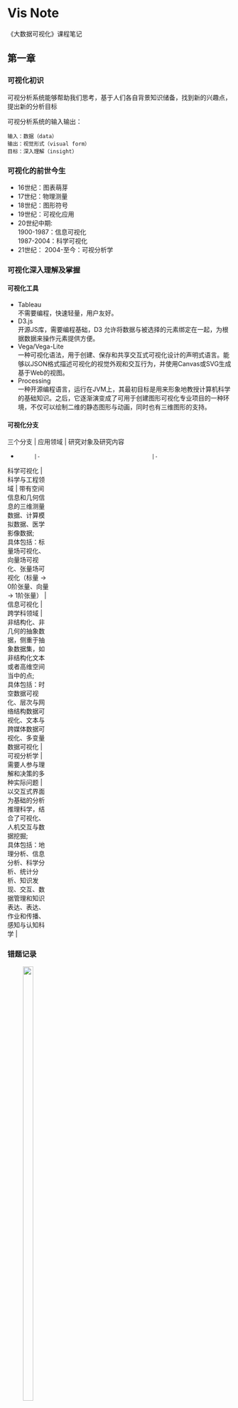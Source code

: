 ﻿# Vis Note

《大数据可视化》课程笔记

## 第一章
### 可视化初识
可视分析系统能够帮助我们思考，基于人们各自背景知识储备，找到新的兴趣点，提出新的分析目标

可视分析系统的输入输出：
```
输入：数据（data）
输出：视觉形式（visual form）
目标：深入理解（insight）
```

### 可视化的前世今生
- 16世纪：图表萌芽
- 17世纪：物理测量
- 18世纪：图形符号
- 19世纪：可视化应用
- 20世纪中期:	
1900-1987：信息可视化<br>
1987-2004：科学可视化
- 21世纪：	
2004-至今：可视分析学

### 可视化深入理解及掌握
#### 可视化工具
- Tableau				
不需要编程，快速轻量，用户友好。
- D3.js				
开源JS库，需要编程基础，D3 允许将数据与被选择的元素绑定在一起，为根据数据来操作元素提供方便。
- Vega/Vega-Lite		
一种可视化语法，用于创建、保存和共享交互式可视化设计的声明式语言。能够以JSON格式描述可视化的视觉外观和交互行为，并使用Canvas或SVG生成基于Web的视图。
- Processing			
一种开源编程语言，运行在JVM上，其最初目标是用来形象地教授计算机科学的基础知识。之后，它逐渐演变成了可用于创建图形可视化专业项目的一种环境，不仅可以绘制二维的静态图形与动画，同时也有三维图形的支持。

#### 可视化分支
三个分支   | 应用领域							|  研究对象及研究内容  
-		   |-									|-
<div style="width: 70pt">科学可视化 | 科学与工程领域						| 带有空间信息和几何信息的三维测量数据、计算模拟数据、医学影像数据;<br>具体包括：标量场可视化、向量场可视化、张量场可视化（标量 → 0阶张量、向量 → 1阶张量） |
信息可视化 | 跨学科领域							| 非结构化、非几何的抽象数据，侧重于抽象数据集，如非结构化文本或者高维空间当中的点;<br>具体包括：时空数据可视化、层次与网络结构数据可视化、文本与跨媒体数据可视化、多变量数据可视化 |
可视分析学 | 需要人参与理解和决策的多种实际问题 | 以交互式界面为基础的分析推理科学，结合了可视化、人机交互与数据挖掘;<br>具体包括：地理分析、信息分析、科学分析、统计分析、知识发现、交互、数据管理和知识表达、表达、作业和传播、感知与认知科学 |

### 错题记录
<center><img width="50%" src="Vis/mistakeCollect/1.jpg"/></center>
<center>科学可视化的结果</center>



## 第二章
### 视觉感知与认知

#### 感知
指客观事物通过人的感觉器官在人脑中形成的直接反映

> 感知系统基于相对判断，而非绝对判断<br>使用相同的参照物或者相互对齐，有助于人们做出更加准确的相对判断

#### 认知
指人们获得知识或应用知识的过程，或信息加工的过程

#### 总结
- 记忆在人类认知过程中起着至关重要的作用，但工作记忆容量十分有限
- 可视化可以作为外部辅助来增强工作记忆
- 在可视化中突出变化，可以减少认知负担


### 格式塔(Gestalt)理论
- 结构比元素重要，视觉形象首先作为统一的整体被认知，而后才以部分的形式被认知

!> 疑问: 格式塔理论为什么似乎和当下的神经网络认识物体的流程相反？（神经网络认识物体从局部特征到整体特征）

#### 八大原则
```
1 接近原则
```
- 当视觉元素在空间距离上相距<strong>较近</strong>时，人们通常倾向于将它们归为<strong>一组</strong>。
<br><br>

```
2 相似原则
```
- 人们在观察事物的时候，会自然地根据事物的<strong>相似性</strong>进行感知分组。

- 通常依据对<strong>形状、颜色、光照</strong>或其他的<strong>性质的感知</strong>决定分组。
<br><br>

```
3 连续原则
```
- 人们在观察事物的时候会很自然地沿着物体的<strong>边界</strong>，将不连续的物体视为连续的整体。
<br><br>

```
4 闭合原则
```
- 在某些视觉映像中，其中的物体可能是<strong>不完整</strong>的或者<strong>不闭合</strong>的。

- 只要物体的形状足以表征物体物体本身，人们会很容易地感知整个物体而忽视未闭合的特征。
<br><br>

```
5 共势原则
```
- 一组物体具有沿着<strong>相似的</strong>光滑<strong>路径运动</strong>趋势或具有相似的<strong>排列模式</strong>时，将被识别为同一类物体。
<br><br>

```
6 好图原则
```
- 人眼通常会<strong>消除复杂性和不熟悉性</strong>来理解被识别的物体。
<br><br>

```
7 对称原则
```
- 人的意识倾向于将物体识别为沿某点或某轴<strong>对称</strong>的形状。
<br><br>

```
8 经验原则
```
- 某些情形下视觉感知与<strong>过去的经验</strong>有关。

- 如果两个物体看上去<strong>距离相近</strong>，或者<strong>时间间隔小</strong>，通常被识别为同一类。


### 视觉通道
#### 组成：
- <strong>标记</strong> - 通常是一些几何图形元素（点、线、面等）；
- <strong>视觉通道</strong> - 则用于控制标记的展现特征，包括标记的位置、大小、形状、方向、色调、饱和度、亮度等。

#### 数据：
- <strong>类别型</strong> - 区分事物（如性别）
- <strong>有序型</strong> - 表示对象间的顺序关系（如衣服尺码）
- <strong>数值型</strong> - 表示对象的定量数值（如商品价格）

#### 视觉通道分类：
- <strong>定性/分类型</strong> - 描述感知对象是什么或在哪里，适合编码分类型数据（如形状、色调、空间位置）
- <strong>定量/定序型</strong> - 描述感知对象某一属性的具体数值，适合编码有序型或数值型数据（如长度、面积、体积、饱和度、亮度）
- <strong>分组型</strong> - 描述多个或多种标记的组合，适合将存在相互联系的分类的数据属性进行分组，表现内在关联性（如位置接近、颜色相似、显式连接、显式包围）

> 如何选择视觉通道？
- <strong>表现力</strong> - 视觉通道的表现力要求视觉通道<strong>准确编码</strong>数据包含的所有信息。也就是说，视觉通道在对数据进行编码的时候，需要尽量<strong>忠于原始数据</strong>
- <strong>有效性</strong> - <strong>表现力更高</strong>的视觉通道，编码<strong>更重要</strong>的数据信息

<center><img width="50%" src="Vis/pics/1.png"/></center>
<center>视觉通道的表现力排序</center>

> 表现力排序的依据？
```
1 精确性
```
描述人类感知系统对于可视化的判断结果和原始数据的吻合程度。

```不同视觉通道在史蒂文斯幂次法则S=I^n中所对应的n值:```

视觉通道   | 亮度 | 响度 | 面积 | 长度 | 灰对比度
-		   |-	  |-	 |-		|-	   |-
幂次	   |0.5   |0.67  |0.7   |1.0   |1.2


```
2 可辨性
```
如何在给定的取值范围内选择合适数目的<strong>不同取值</strong>，

使得人类的感知系统可<strong>以轻易区分</strong>该视觉通道的<strong>两种或多种</strong>取值状态。

```视觉通道的取值范围是有限的，例如直线宽度增大会最终变为对面积的感知。```

```
3 可分离性
```
描述不同视觉通道在被用于表达数据属性的时候，两两之间的<strong>干扰现象</strong>。

如何在给定的取值范围。


```
4 视觉突出
```
在<strong>很短的时间内(200~250毫秒)</strong>，

仅仅依赖感知的低阶视觉即可直接<strong>察觉</strong>某一对象和其他所有对象的<strong>不同</strong>的现象。


> 总结：视觉通道的选择流程

识别数据类型 > 确定想要传递的信息 > 选用合适的标记与视觉通道 > 迭代

<details>
<summary>例</summary>
<center><img width="60%" src="Vis/pics/2.png"/></center>
· ID: 有序型数据， 定量型通道<br>
· 类型：类别型数据，定性型通道<br>
· 款式：类别型数据，分组型通道<br>
· 尺码：有序型数据，定量型通道<br>
· 销量: 数值型数据，定量型通道<br>
· 年增长: 数值型数据，定量型通道<br>
</details>

### 错题记录
根据格式塔理论,人们在观看时,眼脑在一开始的时候会先区分一个形象的各个单一的组成部分,然后再将各个部分组合起来,使之成为一个易于理解的统一体。(错)




## 第三章
### 数据基础

#### 大数据的4个特征
- 数量大
- 更新快
- 多样性
- 准确性

#### 数据的属性

属性在不同学科中的称呼：
```
数学 - 维度
机器学习 - 特征
统计 - 变量
```

属性可分为两类：<strong>类别属性</strong>与<strong>序数属性</strong>

```
1 类别属性
```
也称为<strong>状态</strong>，它类似于“<strong>东西的名称</strong>”。类别属性不能够作为对象之间比较的依据。


```
2 序数属性
```
若属性能够提供对象之间的<strong>比较信息</strong>，就称这种属性为序数属性。（例：大小的比较、重量的比较）

```
序数属性的细分：数值属性
```
如果一个序数属性中的数据在算数<strong>运算</strong>下具有意义，那么这种更细分的类型称为数值属性。

<center><img width="80%" src="Vis/pics/3.png"/></center>
<center>类别属性与数值属性</center>
<br>
<center><img width="60%" src="Vis/pics/4.png"/></center>
<center>数值属性有离散与连续之分</center>

#### 统计方法在数据分析中的意义
- 了解数据总体情况的有力工具
- 分析数据的基础

#### 用于衡量数据中值的统计方法
```
1 均值
```
均值也就是平均数，表示为一组数据中所有数据项之和再除以这组数据的个数。

```
2 中位数
```
以排序后最中间的数据项表示，若出现总数为<strong>偶数</strong>的情况，则以<strong>最中间的两个数的均值</strong>表示。

```*非对称分布数据的均值与中位数存在差异```

类别   | 优点 | 缺点
-	   |-	  |-
均值   |计算简单，快速获得   |不适用于有序属性
中位数 |避免极端值影响，适用有序属性   |计算复杂，需先排序

```
3 方差
```
表达了数据的离散程度。

方差越小，数据越集中;<br>
方差越大，数据越分散。

<center><img width="50%" src="Vis/pics/5.png"/></center>
<center>方差</center>

#### 数据对象之间相似性的度量
```
相异性矩阵
```
```
|0							|
|d(2, 1) 0					|
|d(3, 1) d(3, 2) 0			|
|...	 ...		  		|
|d(n,1)  d(n, 2) ... ... 0	|
```

```
失配比
```
两个数的失配比就是它们中<strong>值不相等的属性个数占总属性个数</strong>的比例。

```d(i,j)=(p-m)/p```

例：
<center><img width="70%" src="Vis/pics/6.png"/></center>
<center>失配比</center>

```
Jaccard相似系数
```
Jaccard相似系数（Jaccard similarity coefficient）用于比较有限样本集之间的相似性与差异性。Jaccard系数值越大，样本相似度越高。

<center><img width="60%" src="Vis/pics/7.png"/></center>

<center><img width="70%" src="Vis/pics/8.png"/></center>

与杰卡德相似系数相反的概念是杰卡德距离(Jaccard distance)：
- P：样本A与B都是1的维度的个数
- q：样本A是1，样本B是0的维度的个数
- r：样本A是0，样本B是1的维度的个数
- s：样本A与B都是0的维度的个数

那么样本A与B的杰卡德距离可以表示为：
```J = p/(p+q+r)```

#### 数据对象之间距离的度量
```
欧拉距离
```
两点间的直线距离公式
<center><img width="50%" src="Vis/pics/9.png"/></center>
<center>欧拉距离</center>

```
曼哈顿距离
```
<center><img width="50%" src="Vis/pics/10.png"/></center>
<center><img width="30%" src="Vis/pics/11.png"/></center>
<center>曼哈顿距离（投影距离之和）</center>

```
闵可夫斯基距离
```
<center><img width="90%" src="Vis/pics/12.png"/></center>
<center>闵可夫斯基距离可统一表示以上两种距离</center>

### 数据分析与探索

```
四大范式
```
- 第一范式: 几千年前记录和描述自然现象的经验科学;
- 第二范式: 数百年前利用模型归纳总结过去记录的现象的理论科学;
- 第三范式: 利用科学计算机对复杂现象进行模拟仿真的计算科学;
- 第四范式: 计算机将模拟仿真,进行分析总结，得到理论，即数据密集型科学。(2007年)

```
什么是数据科学？（2010）
```
- 获取与预处理数据 
- 存储与分析数据
- 呈现与解释数据

```
利用数据的能力
```
- 理解数据
- 处理数据
- 提取价值
- 可视化数据
- 交流数据

```
确保数据的质量
```
- 准确性 - 数据的值是否正确
- 完整性 - 有没有遗漏、空数据
- 一致性 - 数据的单位是否一致
- 时效性 - 数据是否及时更新
- 可信性 - 数据是否真实可信
- 可解释性 - 数据是否有语义上的解释

```
常见数据质量问题
```
- 由于机器记录错误、人为失误录入等
- 现实中的数据很可能是"脏的”!
- 因此需要审视数据的质量、清洗处理问题数据

<center><img width="90%" src="Vis/pics/13.png"/></center>
<center>重复ID</center>

```
数据清洗
```
- 如何发现潜在的数据质量问题?
- 如何发现未知的错误?

例：
矩阵视图 > 排序 > 呈现缺失问题
<center><img width="60%" src="Vis/pics/14.png"/></center>
<center>矩阵视图</center>
<center><img width="60%" src="Vis/pics/15.png"/></center>
<center>对上图按行列排序后可发现数据缺失</center>

### 可视化+
#### 可视化数据分析过程
采集数据 > 总结规律 > 形成结论

#### 统计分析
- 预处理的有效工具
- 提高了识别复杂数据特征的能力

#### 探索式数据分析 & 传统数据分析
<br>
<center><img width="80%" src="Vis/pics/16.png"/></center>

#### 探索式数据分析中的可视化方法
- 原始数据可视化
- 统计结果可视化
- 多协同视图

```
数据轨迹
```
是一种<strong>单变量数据</strong>呈现方法，通过将自变量与因变量在图中用点呈现出来。

数据轨迹可以直观地展现数据<strong>分布、走势</strong>以及<strong>离群异常点</strong>。

<center><img width="60%" src="Vis/pics/17.png"/></center>
<center>电影公司评分的例子</center>

```
柱状图
```
用长方形的<strong>形状与颜色</strong>编码数据的属性。

常见:柱子的<strong>高度</strong>表示属性值的大小。

作用:揭示数据的<strong>趋势与分布</strong>。

```
饼状图
```
用<strong>环状</strong>方式呈现各分量在整体之中的<strong>比例</strong>。

作用:<strong>快速且直观</strong>地传达数据中的比例信息。

```
直方图
```
是对数据集的某个数据属性的频率统计。
- 每个区间的数据之和为数据集整体
- 不同的数据分布在直方图下有不同的效果

<center><img width="80%" src="Vis/pics/18.png"/></center>
<center>直方图例</center>

```
等高线图
```
将相等数值所在的位置用曲线连接起来所形成的图形。
- 反映数据的连续变化与分布情况

```
走势图
```
简单的数据变化趋势，通常以折线图为基础。

```
散点图
```
<center><img width="60%" src="Vis/pics/20.png"/></center>
<center>散点图矩阵</center>
<center><img width="60%" src="Vis/pics/19.png"/></center>
<center>散点图矩阵的构成</center>

```
热力图
```
有3个维度的数据，利用颜色属性，将第三个维度的数值映射为颜色值，此时就成了热力图。

作用:展示三维数据点的分布情况。

```
箱线图
```
箱形图（Box-plot）又称为盒须图、盒式图或箱线图，是一种用作显示一组数据分散情况资料的统计图。因形状如箱子而得名。在各种领域也经常被使用，常见于品质管理。它主要用于反映原始数据分布的特征，还可以进行多组数据分布特征的比较。
<center><img width="60%" src="Vis/pics/21.png"/></center>
<center>箱线图</center>

```
多协同视图
```
将多个视图结合起来，每个视图展现数据某个方面的属性，并允许用户进行交互分析。

```
数据挖掘
```
是从大型数据库、网络上或其他大型储存库中，自动地发现和提取模式、特征或知识。
<center><img width="60%" src="Vis/pics/22.png"/></center>

!> 百度搜索得到的信息不属于数据挖掘的范畴，数据挖掘指得到非常规的或以前未知的数据。

#### 数据挖掘任务
<center><img width="60%" src="Vis/pics/23.png"/></center>

```
数据挖掘的方法
```
- 统计方法
➢回归分析
➢参数估计

- 机器学习
➢决策树
➢神经网络

- 传统算法
➢K均值算法
➢K临近算法



```
描述型任务
```
- 概念描述 - 直接描述数据特征

- 关联分析 - 数据集中关联性或相关性

- 聚类 - 将数据分簇，簇内数据相似，簇间数据不同

- 异常分析 - 分析异常数据

```
预测型任务
```
- 分类 - 寻找一个模型或算法
- 演化分析 - 针对数据的时空特性

### 错题记录
以下哪种类型科学称为第四范式(d)<br>
a 数据密集型科学<br>
b 理论科学   <br>
c 经验科学   <br>
d 计算科学	 <br>

以下哪种方法能够可视化统计的结果(a)<br>
a 盒须图   <br>
b 直方图   <br>
c 柱状图   <br>
d 走势图

## 第四章
### 可视化基本流程初探
用图形化的手段处理数据并发现数据中潜在的模式

#### 可视化的作用
- 从数据中探索新的假设证实相关假设与数据是否吻合
- 帮助专家向公众展示数据中的信息

#### 什么是可视分析
结合可视化和数据挖掘的分析模式，以视觉感知为基本通道，通过可视化和交互界面，将人的知识或经验融入到数据分析和推理决策过程中，以迭代求精的方式将数据复杂度降低到人类和计算机可以处理的范围，获取有效知识。


### 数据可视化的框架
#### 如何、为何、用何实现可视化数据分析

以数据流向为主线，包括数据采集、数据处理和变换、可视化映射和用户感知。

<center><img width="80%" src="Vis/pics/24.png"/></center>

#### 可视化交互
可视化过程中，用户控制修改数据采集、数据处理和变换、可视化映射各模块而产生新的可视化结果，并反馈给用户。

#### 数据采集
传感器采样、调查记录、模拟计算等方式采集直接决定了数据的格式、维度、尺寸、分辨率和精确度等重要性质，并在很大程度上决定了可视化结果的质量。

#### 数据的处理和变换
- 原始数据不可避免的含有噪音和误差因此需要前期处理（数据清洗）
- 数据模式和特征往往是隐藏的（特征提取）

#### 可视化映射（核心）

<center><img width="80%" src="Vis/pics/25.png"/></center>

#### 用户感知
从数据可视化结果中提取信息、知识和灵感

<center><img width="80%" src="Vis/pics/26.png"/></center>

<center><img width="80%" src="Vis/pics/27.png"/></center>

#### Tamaro Munzner 框架

<center><img width="40%" src="Vis/pics/28.png"/></center>

```
1 领域，目标用户是谁
```

```
2 问题抽象，将特定领域问题转换为用可视化的语言描述的问题
```
- What要展示什么数据? 数据抽象
- Why为什么用户看这些? 任务抽象

```
3 可视化形式，How如何呈现?
```
视觉编码形式: 如何画图
用户交互形式: 如何操作

```
4 算法.高效率的计算(来最终得到可视化)
```

例：
<center><img width="90%" src="Vis/pics/29.png"/></center>

> Why people are using vis?
<center><img width="90%" src="Vis/pics/30.png"/></center>
<center><img width="50%" src="Vis/pics/31.png"/></center>
<center><img width="60%" src="Vis/pics/32.png"/></center>
<center><img width="90%" src="Vis/pics/33.png"/></center>

> How to design vis idiom?

编码数据、操作视图、多方面呈现和减少被可视化的数据

<center><img width="90%" src="Vis/pics/34.png"/></center>


### 数据处理与变换1
标准化、平滑化和采样

```
数据归一化
```
- 数据的归一化是将数据按比例缩放，使之落入一个小的特定范围。
- 其中最典型的是数据统一映射到[0,1]区间上。

#### 数据归一化
线性变换、反正切变换

<center><img width="50%" src="Vis/pics/35.png"/></center>

#### 数据标准化
把值全都映射到标准正态分布上进行数据的处理和变换


```
数据平滑化
```
#### 曲线拟合（数据平滑化）
- 发现数据的趋势
- 分析变量之间的关系
- 将数据转化成平滑连续的曲线
- 将注意力从"微小的细节”中转移到”更高层面的趋势观察和判断

常用曲线: 模拟一次方程曲线、模拟指数函数曲线、模拟多项式曲线、自定义方程曲线

基本思想：选用适当的曲线，表达并观测”趋势"，劫富济贫


```
数据采样
```
#### 使用数据采样的原因
- 获取或处理全部数据集代价太高，时间开销无法接受。
- 选出具备原始数据特征的数据。


### 数据处理与变换2
分箱、数据降维和数据聚类

```
分箱
```
将一些连续值分组装进些"小箱子”的方法。

```
数据降维
```
- 把数据从多维的空间投影到二维或者三维的空间
- 对降维后的数据运用简单的可视化手段

#### 数据降维方法
##### 线性方法:
主成分分析(Principal component analysis, PCA)<br>
多维尺度分析(Multidimensional scaling, MDS)

##### 非线性方法:
t分布随即近邻嵌入(t-Distributed Stochastic Neighbor Embedding, t-SNE)<br>
自组织映射(Self-organizing map, SOM)<br>
等距特征映射(lsometric Feature Mapping, ISOMAP)

```
数据聚类
```
#### k-means
给数据一些参考点归为不同的类，计算均值，然后把均值所在的点，作为归类的参考点再重新归类

#### 数据聚类方法
K均值(K-means)<br>
高斯混合模型(Gaussian Mixture Model)<br>
DBSCAN算法(Density-Based Spatial Clustering of Applications with Noise)<br>
层次聚类(Hierarchical clustering)<br>
谱聚类(Spectral clustering)


### 错题记录
可视化可以将难以理解的原始数据变换成用户可以理解的模式和特征,并显示出来。依据可视化流程概念图,在原始数据和可视化中间这一步骤是(a)<br>
a 数据处理和变换<br>
b 数据采集<br>
c 数据分析<br>
d 用户感知

数据离散化/分箱时,需要根据分析需求和可视化效果来选择合适的离散化区间大小(错)

在设计一个可视化解决方案的过程中,了解数据采集这一步骤中的(a b c),才能有的放矢地解决问题。<br>
a 数据的采集方法<br>
b 数据的属性<br>
c 数据的来源<br>
数据的处理

## 第五章
### 可视化编码
```
标记与视觉通道
```
#### 标记和视觉通道的定义
##### 标记
是图像中的基本图形元素，即原始的几何元素。（点、线、面）

##### 视觉通道
主要用来控制标记的外观，与几何元素的维度无关。（形状、体积、运动）

标记确定了可视化的<strong>形式</strong>，而视觉通道则是确定了可视化的<strong>外观样式</strong>。

<center><img width="50%" src="Vis/pics/36.png"/></center>

#### 标记和视觉通道的应用

<center><img width="60%" src="Vis/pics/37.png"/></center>
<center><img width="80%" src="Vis/pics/38.png"/></center>

#### 视觉通道的类型

<center><img width="60%" src="Vis/pics/39.png"/></center>
<center><img width="45%" src="Vis/pics/40.png"/></center>

```*不同视觉通道有不同的表现力和有效性。```

<center><img width="60%" src="Vis/pics/41.png"/></center>

#### 表现力判断标准
```
1 精确性
```
描述了人们从可视化中获取的信息结果和原始数据的吻合程度。

```
2 可辨认性
```
描述的是如何在给定的取值范围内，选择合适数目的不同取值，使得人们能够轻易地区分这些不同的数值。

```
3 可分离性
```
主要描述的是在表达数据的时候，不同视觉通道之间的干扰问题。

```
4 视觉突出
```
指的是人们可以依靠本能的感知能力，在很短时间内发掘和其他所有对象都不相同的对象。


### 可视化图表
#### 原始数据绘图
- 折线图 - 使用直线段来连接一系列数据点
- 走势图 - 本质上可以看作是缩小版的折线图（可以嵌入文本中）
- 柱状图 - 使用矩形的柱子的高低来展示数值型数据的数值，而矩形的高度和长度都是正比于数据的数值的 ```*不要使用三维柱状图，容易错读```
- 堆叠柱状图 - 主要用于分解整体，并用于比较局部
- 饼图 - 直观展现百分比
- 散点图 - 使用二维坐标系来表示一维数据，每个点即一个数据，点对应的坐标值，就是其坐标轴对应的数据属性的值。

#### 多视图协调关联
多协同视图将不同种类的图表组合起来。每个图表单元既可以单独呈现数据某个方面的属性，也可以一起关联呈现某种特定的数据信息。


### 可视化设计三部曲
#### 可展示数据筛选
是确定在有限的可视化空间中选择适当数量的信息进行视觉编码。

#### 可视化编码映射
针对某一数据，要选择合适的可视化编码映射，本质上就是选择合适的<strong>标记</strong>和<strong>视觉通道</strong>。

<center><img width="60%" src="Vis/pics/42.png"/></center>

```*实际应用中往往需要对多种视觉通道进行组合```

#### 视图与交互设计
```
滚动和缩放
```
当数据无法在当前有限的分辨率和显示空间下完整展示时，需要进行滚动和缩放来查看更多更详细的数据信息。

```
颜色映射
```
例如可视化系统中的调色盘。

```
数据映射
```
<center><img width="60%" src="Vis/pics/43.png"/></center>
<center>同一数据的两种可视化方法</center>

```
细节层次控制
```
有助于在不同的条件下，隐藏或者突出数据的细节部分。

### 可视化设计进阶
#### 考虑因素
- 选择合理的标注和说明
- 合理的配色（正确使用颜色编码）```配色工具：Color brewer```

> 如何提高可视化的表现力和有效性？
- 聚焦: 通过适当的技术手段将用户的注意力集中到可视化结果中的最重要的区域。
- 均衡: 有效利用空间，重要元素位于中心区域，所有元素均衡分布。
- 简单: 避免过多元素，避免过于复杂。


#### 隐喻技术
用人们<strong>熟悉的某样事物</strong>去表达信息，从而使得可视化内容更加<strong>直观、易懂</strong>。

#### 相关案例

<center><img width="60%" src="Vis/pics/44.png"/></center>
<center>隐喻：主题河流</center>

### 错题记录

<center><img width="30%" src="Vis/mistakeCollect/2.jpg"/></center>
<center>上图的标注比较合适，下图是错误的标注方式</center>






## 第六章
### 空间场数据可视化概述
#### 如何绘制图像?
- 对空间场数据的可视化
- 根据数据类型和分析任务确定
- 标量场可视化方法以及矢量场、张量场的可视化方法

#### 空间场数据
- 对连续的空间进行度量(现实世界/软件模拟)
- 与空间、时间、地理位置有关
- 根据空间的维度与属性值的特征共同命名

- 多元结构 → 属性值
- 多维结构 → 空间维度
- 数据处理注意点 → 采样频率及所带来的相关数学问题

<center><img width="60%" src="Vis/pics/45.png"/></center>

#### 表格型数据
存储离散的对象，仅代表空间中特定点的值。

#### 风格化的绘制
- 展现医疗影像数据、蛋白质合成示意图等
- 洋流数据可视化
- NASA卫星观测到的日冕爆发

#### 其他研究方向
- 表达数据采集或者模拟生成中的不确定性;
- 通过风格化绘制生成更加具有艺术美感的结果或类似教科书上示意图的图像;
- 在三维场可视化结果或者虚拟现实环境中进行交互;
- 并行计算、空间索引等加速算法。
- 空间场数据可视化在医疗、气象、流体力学、计算机模拟等多个科学领域有着广泛的应用。


### 标量场数据可视化（上）
不同类型的空间场数据的可视化方法，包括了一维、二维和三维的标量场数据以及矢量场和张量场数据。

#### 一维标量场数据
沿空间某一路径采集的数据（如：对土层钻探时到得的地质信息）

通常用折线图表现

#### 二维标量场数据
分为平面型、曲面型，如：
- 医学诊断的X-光片
- 实测的地球表面温度
- 遥感观测的卫星影像

复杂的曲面通常基于三维空间可视化<br>
相对简单的曲面通常基于二维平面可视化（进行投影）

- 等值线提取:
医学影像中的组织边界、大气数值数据中低压区的边缘
常用移动四边形法生成等值线

<center><img width="60%" src="Vis/pics/46.png"/></center>
<center>一共16种情况</center>

<center><img width="60%" src="Vis/pics/47.png"/></center>
<center>然后进行插值</center>

### 标量场数据可视化（下）
#### 三维场数据
- 记录三维空间中的物理属性及其演化规律
- 获取的方式为：
测量、计算机模拟
- 常见三维场数据：
医学断层扫描（CT）、气象观测数据

#### 三维场数据绘制方法
- 三维等值面提取
<center><img width="60%" src="Vis/pics/48.png"/></center>
<center>三维等值面可视化中的移动立方体算法</center>

- 直接体绘制<br>
对三维数据场进行变换和着色，进而在屏幕上生成二维图像
<center><img width="60%" src="Vis/pics/49.png"/></center>

- 光线投射法
<center><img width="40%" src="Vis/pics/50.png"/></center>

- 体数据分类<br>
将数据中的标量值转换为颜色通过调节和应用传输函数实现<br>
传输函数定义如何将数据值映射为光学属性
<center><img width="15%" src="Vis/pics/51.png"/><img width="30%" src="Vis/pics/52.png"/></center>

<center><img width="60%" src="Vis/pics/53.png"/></center>
<center>调节传输函数</center>

<center><img width="60%" src="Vis/pics/54.png"/></center>
<center>突出特征</center>

- 光学模型
#### 吸收光和发射光
只考虑光的直线传播，通过修改光学积分进行
#### 散射光、多次散射光、阴影等
需考虑光在不同方向的传播，光学属性是多个光学积分之和。

- 交互方式<br>
三维影像交互方式如旋转，平移，放缩等<br>
通过调节传输函数来调节显示、消除遮挡


### 矢量场和张量场数据可视化
> 矢量场与标量场的区别
空间中的任意位置都对应一一个失量而非标量。

#### 流场数据
每一个点的矢量的方向都代表流体在这个位置的流向，矢量的大小代表流速。

#### 标记法
用方向的标记编码不同位置上的失量的方向和大小。

```局限性:```
可显示空间的尺寸会限制标记的数量，限制了可视化的精度。<br>
离散排布的标记缺乏对场数据连续性的直观表达。

#### 积分曲线法
- 流线 - 静态场生成的积分曲线
- 迹线 - 动态场中产生的积分曲线
- 脉线 - 从同一个点不断发射新的粒子

#### 纹理法
<center><img width="60%" src="Vis/pics/55.png"/></center>
<center>线积分卷积 - 可视化效果逼真、信息密度大</center>

#### 张量
常用于表示物理性质的各向异性。

如:
- 固体力学和土木工程中，张量用来表示应力、惯性、渗透性和扩散。
- 医学图像领域，张量场是弥散张量成像的理论基础。

#### 指数法
将每一个张量转化为一个标量，运用标量的可视化方法进行展示。

#### 标记法
类似二维场数据中使用的标记法，只是使用的标记更加复杂，通常用一些的图形来表达张量。

#### 弥散张量中的主特征向量
- 指向生物组织中水分子扩散最快的方向
- 与纤维状组织如脑白质或肌肉纤维组织的方向重合
- 因此可以用来重现生物组织的结构

<center><img width="60%" src="Vis/pics/56.png"/></center>

<center><img width="60%" src="Vis/pics/57.png"/></center>
<center>纤维束聚类</center>

#### 混合绘制
难点:正确显示不同类型绘制对象间的层次关系和透明颜色的叠加





## 第七章
### 灵活多变的地图
#### 地理空间数据
如: 一个餐厅的地理位置和评分

- 描述的是对象在空间中的位置和属性
- 真实的人类生活空间
- 由移动设备和传感器产生

```
等角度地图投影
```
墨卡托投影 (正轴等角圆柱投影)

<center><img width="60%" src="Vis/pics/58.png"/></center>
<center>等角度投影</center>

<strong>缺点：</strong>面积变形明显

```
等面积投影
```
亚尔勃斯投影

<center><img width="60%" src="Vis/pics/59.png"/></center>
<center>等面积投影</center>

<center><img width="40%" src="Vis/pics/60.png"/></center>
<center>投影结果</center>

解决了等角度地图投影的面积变形，被广泛应用于着重表现面积的国家或地区等

```
等距离投影
```
方位角投影

<center><img width="60%" src="Vis/pics/61.png"/></center>
<center><img width="40%" src="Vis/pics/62.png"/></center>

被广泛应用于导航地图，联合国国徽也应用了等距离投影

> 如何展示对象的属性信息?
<center><img width="80%" src="Vis/pics/63.png"/></center>
<center>地图常用可视化变量</center>

<center><img width="80%" src="Vis/pics/64.png"/></center>
<center>选择合适的可视化变量</center>


### 地图上的点与线
#### 点
- 经纬度坐标和对象的名称，类别组成
- 地理数据可视化中最基础的数据类型

#### 点数据的可视化
- 直接绘制
- 点标记
- 图标标记

#### 图标或符号可视化原则
- 符号必须直观且符合常识 
- 符号的数量和种类不宜过多

```
点数据可视化编码
```
<center><img width="60%" src="Vis/pics/65.png"/></center>
<center><img width="60%" src="Vis/pics/66.png"/></center>

```
聚合方法
```
<center><img width="60%" src="Vis/pics/67.png"/></center>

```
采样方法
```
- 模拟原数据分布的低密度数据
- 减轻视图的负担和数据的交叠

<center><img width="60%" src="Vis/pics/68.png"/></center>

#### 线数据的可视化
连接两个或更多地点的线段或者路径

<center><img width="60%" src="Vis/pics/69.png"/></center>

```
边绑定
```
<center><img width="60%" src="Vis/pics/70.png"/></center>

```
采样方法
```
<center><img width="60%" src="Vis/pics/71.png"/></center>

```
信息说明
```
<center><img width="60%" src="Vis/pics/72.png"/></center>


### 区域数据可视化
- 简单理解为地图上的一个区域
- 有长度，有宽度
- 是由一系列的点围成的一个封闭的二维空间

可采用连线和集合等方法展现区域属性之间的多元关系。

```
等值线图
```
- 绘制等值线
- 标注数值大小
<center><img width="60%" src="Vis/pics/73.png"/></center>

```
Choropleth Map(分级统计图)
```
- 包括统计值的区域数据
- 用颜色代表数值
<center><img width="60%" src="Vis/pics/74.png"/></center>

<strong>不足</strong>
- 假设数据平均分布
- 视觉误导

<center><img width="60%" src="Vis/pics/75.png"/></center>

```
比较统计图
```
<center><img width="60%" src="Vis/pics/76.png"/></center>
<center><img width="90%" src="Vis/pics/77.png"/></center>

```
规则形状地图
```
<center><img width="90%" src="Vis/pics/78.png"/></center>

```
气泡集合
```
隐式曲线对每一组集合聚类生成一个连续光滑的闭包;

<center><img width="50%" src="Vis/pics/79.png"/></center>

```
线集合地图
```

<center><img width="50%" src="Vis/pics/80.png"/></center>

```
视觉编码
```
<center><img width="60%" src="Vis/pics/81.png"/></center>

```
折线图、点图
```
<center><img width="60%" src="Vis/pics/82.png"/></center>

### 地理可视化应用
<center><img width="60%" src="Vis/pics/83.png"/></center>

```
三维绘制
```
- 常配有交互操作
- 允许图像进行旋转和缩放

<center><img width="60%" src="Vis/pics/84.png"/></center>

```
城市数据的可视化的挑战
```
- 数据量大，多源异构
- 需满足多样的分析任务
- 需表达让用户更容易发现数据特征的数据

<center><img width="60%" src="Vis/pics/85.png"/></center>
<center><img width="60%" src="Vis/pics/86.png"/></center>
<center><img width="60%" src="Vis/pics/87.png"/></center>

```
多个数据源数据融合、推理系统
```
应用:
- 出租车轨迹数据
- 手机轨迹信息数据
- 微博数据等多个数据源的数据

特点:
- 数据维度不一
- 属性各异

处理方法:<br>
系统针对每一种数据源都设计了高效的数据存储和计算方法，并建立了各个数据对象在时空上的关联。

```
城市数据的可视化
```
- 帮助人们更好的理解大数据
- 优化人们的生活

<center><img width="60%" src="Vis/pics/88.png"/></center>
<center><img width="70%" src="Vis/pics/89.png"/></center>
<center><img width="70%" src="Vis/pics/90.png"/></center>


### 错题记录
下列选项中,不是地理信息数据可视分析应用的是(a) <br>
a 自动计算异常的轨迹    <br>
b 通过交互发现拥堵的路口 <br>
c 通过图表了解区域之间的收入差异    <br>
d 通过地图分析微博数据的传播情况 <br>

在区域数据的可视化中,在关注对象在空间中实际位置的前提下,设计展示区域的交通状况时,以下那种可视化方法是合理的(a b)<br>
a 使用区域的颜色编码拥堵程度,仅使用红单色,越红表示越拥堵   <br>
b 使用斜线标注每一个区域,斜线越密表示区域中车辆越多。同时采用交互的方法,当用户选择某一区域时,展示区域的详细信息。   <br>
c 在每一个区域中画一个点,使用点的大小编码车辆多少,点越大表示车辆越多。   <br>
d 用区域的面积大小表示车辆多少,并使用比较统计图展示数据。


## 第八章
### 时间属性的可视化
#### 时变数据
随着时间变化的、带有时间属性的数据。

#### 时变数据的分类
<center><img width="70%" src="Vis/pics/91.png"/></center>

#### 时间序列数据
生物DNA测序

#### 特点
- 量大
- 维数多
- 变量多
- 类型丰富
- 分布范围广泛

> 时变型数据可视化设计的三个维度
<center><img width="70%" src="Vis/pics/92.png"/></center>

```
表达维度
```
#### 线性
- 以典型的阅读方式呈现内容
- 将时间数据作为二维的线图显示
- x轴表示时间，y轴表示其他的变量

<center><img width="60%" src="Vis/pics/93.png"/></center>

#### 径向
- 将时间序列编码为弧形
- 沿圆周排列
- 合适呈现周期性的时变型数据

<center><img width="70%" src="Vis/pics/94.png"/></center>
<center><img width="70%" src="Vis/pics/95.png"/></center>

#### 网格
- 和日历相对应
- 一般采用表格映射的方式

<center><img width="70%" src="Vis/pics/96.png"/></center>
<center><img width="70%" src="Vis/pics/97.png"/></center>
<center><img width="70%" src="Vis/pics/98.png"/></center>

#### 随机
<center><img width="70%" src="Vis/pics/99.png"/></center>
<center><img width="70%" src="Vis/pics/100.png"/></center>

```
比例维度
```
比例维度<strong>(按时间顺序)</strong>可以被用来表示<strong>事件之间的距离，事件的持续时间</strong>。

<center><img width="70%" src="Vis/pics/101.png"/></center>

#### 相对顺序
相对顺序是指存在一个基线事件在时间零点，可以被用在<strong>多时间线</strong>的对比。
<center><img width="70%" src="Vis/pics/102.png"/></center>

#### 对数
对数的比例从按时间的前后顺序排列的比例转换而来，强调了最早的或最近的事件，对数比例适用于长范围或不均匀的事件布局。
<center><img width="70%" src="Vis/pics/103.png"/></center>

#### 次序
次序，按次序的比例中连续事件之间的距离是相等的，只表达事件的顺序。
<center><img width="70%" src="Vis/pics/104.png"/></center>

#### 次序+中间时长
次序+中间时长，这种形式可以用来表达长时间和不均匀分布的事件。
<center><img width="70%" src="Vis/pics/105.png"/></center>

```
布局维度
```
#### 单一时间线
<center><img width="70%" src="Vis/pics/106.png"/></center>

#### 多个时间线
<center><img width="70%" src="Vis/pics/107.png"/></center>

#### 分段时间线
在这种形式中，一个时间线被有意义的进行划分，进行另一种形式的比较。
<center><img width="70%" src="Vis/pics/108.png"/></center>

#### 多个时间线加上分段时间线
指不同属性时间线加上分割的时间段，可以进行多种形式的比较。


### 多变量时变型数据可视化
- 数据本身的属性
- 数据集的顺序性
- 数据分析的方法
- 展现、挖掘数据中的规律

> 多变量时变型数据可视化的步骤
- 第一步，数据抽象，包括数据降维、特征选取和数据简化
- 第二步，数据聚类，核心在于定义恰当的距离或相似性度量
- 第三步，特征分析，包括特征抽取、语义分析等操作

```
基于线表示
```
高维抽象的时变非空间数据的可视化
- 第一步:进行高维曲线采样，采样的频率由用户交互指定。
- 第二步:将采样后的高维曲线分段,便于刻画每段曲线的特性,小段之间可以重叠。分段尺寸、重叠程度也由用户交互指定。
- 第三步:用降维方法将高维曲线投影到二维空间，显示和研究曲线的特性。

<center><img width="30%" src="Vis/pics/109.png"/></center>
<center>心电图可视化</center>


```
基于图结构
```
基于事件的时变型数据可视化

核心:事件演化的组织

- 第一步，用户根据领域需求和任务描述，从数据中找到与用户
关注点实际相匹配的事件;
- 第二步，对事件分类，根据事件不同类型的特征描述，从输入
的数据中检测事件，得到事件实例;
- 第三步，通过可视化方法将检测到的事件整合到可视表达中。

<center><img width="70%" src="Vis/pics/110.png"/></center>

时变型数据可视化常用的一种交互手段是从时变型数据中<strong>查询特定的时间序列，以便交互地发现特征和趋势</strong>。

#### 交互
- 表现重要的区域

#### 方法
- 概览加上下文
- 层次细节

#### TimeSearcher
- 直接指定时变趋势模式
- 操纵时变型数据集
- 基于实例查询给定的时变趋势模式

<center><img width="70%" src="Vis/pics/111.png"/></center>
<center><img width="70%" src="Vis/pics/112.png"/></center>


### 流数据可视化
流数据的输入数据并不存储在可随机访问的磁盘或内存中，而是以一个或多个"连续数据流”的形式到达。

#### 常见的流数据
- 移动通信日志
- 网络数据(日志、传输数据包、警报等)
- 高性能集群平台日志
- 传感器网络记录
- 金融数据(如股票市场)
- 社交数据等

#### 流数据的特点.
- 第一，数据流的潜在大小也许是无限的;
- 第二，数据元素在线到达，需要实时处理;
- 第三，无法控制数据元素的到达顺序和数量;
- 第四，某个元素被处理后，要么被丢弃,要么被归档存储;
- 第五，对于流数据的查询异常情况和相似类型比较耗时，人工检测日志相当乏味且易出错。

#### 流数据可视化模型及技术
<center><img width="90%" src="Vis/pics/113.png"/></center>

#### 用户的交互
- 对输出内容的可视检索
- 对可视布局的基本交互
- 自定义的数据定制

#### 多数据库的设计
- 保护了原始数据
- 提高了数据存取的效率

#### 系统日志监控流数据可视化
流数据可视化按功能可以分两种可视化类型:
- 监控型: 用滑动窗口固定一个时间区间，把流数据转化为静态数据，数据更新方式可以是刷新，属于局部分析;
- 叠加型或者是历史型: 把新产生的数据可视映射到原来的历史数据可视化结果上，更新方式是渐进式更新，属于全局分析。

#### 系统日志监控流数据可视化
系统日志数据反映了一机器、一个计算集群的系统性能，是商业智能中最重要的数据。

##### 工业应用
- Splunk、Loggy、Flume等
<br>
LogTool是一个可视化用户浏览行为的工具。它通过分析数据包的不同IP地址和端口，判断用户正在使用的网络程序或者服务。
<center><img width="80%" src="Vis/pics/114.png"/></center>

#### 文本流数据可视化
文本数据从事件角度对文本进行可视分析，挖掘事件的发生、发展及变化。
<br>
EventRiver首先使用增量式聚类算法从一系列事件中提取热门话题，然后用河流的隐喻将事件的语义和上下文在一个 布局界面中自然地表达出来。
<center><img width="80%" src="Vis/pics/115.png"/></center>

### 错题记录
温度是时间序列数据(√)




## 第九章
### 树结构简介
着重表达个体之间的层次关系

```
树结构的应用
```
#### 逻辑学
- 决策树
- 思维导图

#### 信息技术
- 文件目录
- 分类学
- 物种发展史

#### 社会关系
- 企业组织结构

<center><img width="50%" src="Vis/pics/116.png"/></center>

<center><img width="50%" src="Vis/pics/117.png"/></center>

<center><img width="50%" src="Vis/pics/118.png"/></center>

```
树结构可视化方法
```
- 结点链接法 - 结构清晰
- 空间嵌套填充法 - 有效利用空间
- 混合方法 - 既结构清晰，又有效利用空间


### 树结构可视化I
```
结点链接法
```
- 用点表示树的结点
- 用点链接表示结点之间的关系

#### 核心问题
- 如何在屏幕上放置结点
- 如何绘制结点之间的链接关系

<center><img width="50%" src="Vis/pics/119.png"/></center>

#### 正交布局
- 结点按照水平或垂直对齐
- 布局与坐标轴一致
- 缺陷:不合理的长宽比

#### 缩进法
主要指在二维平面上用缩进的方式放置子结点，同一层次的结点缩进量相同。

例：树结构

特点：
- 易于实现
- 可以应用于纯文本或HTML
- 缺陷:浏览大量数据时需要滚动
- 缺陷:可能失去上下文信息

#### 纵横轴布局算法
<center><img width="40%" src="Vis/pics/120.png"/></center>
<center><img width="40%" src="Vis/pics/121.png"/></center>

#### 径向布局
- 更好地利用空间
- 根结点位于圆心
- 结点到圆心的距离对应于它的深度
- 越外层的同心圆越大

<center><img width="60%" src="Vis/pics/124.png"/></center>

```
结点链接法的应用
```
#### 圆锥树
是一种在三维空间对树结构进行可视化的技术，结合了径向布局和正交布局两种思想。

<center><img width="60%" src="Vis/pics/122.png"/></center>

#### 双曲树
也是径向布局的一个典型例子。

在双曲空间中，圆周随半径的增加呈几何级数增长，通过增加子结点与父节点之间的距离保证有足够的空间来放置结点。

<center><img width="60%" src="Vis/pics/123.png"/></center>


### 树结构可视化II
```
空间嵌套填充法
```
#### 树图
- 用矩形表示结点
- 假定叶结点具有与大小相关的属性
- 父结点的大小是子结点大小的总和

<center><img width="60%" src="Vis/pics/125.png"/></center>

<center><img width="40%" src="Vis/pics/126.png"/></center>

优点：
- 空间利用比结点链接法更好
- 使用颜色和大小来编码

缺点：
- 结构不如结点链接法直观
- 难以辨识深层次节点

#### 交替纵横切分法（树图布局生成）
- 将最大的矩形作为根结点
- 子结点的大小根据权重分配
- 交替横切或纵切来细分子结点

局限:
简单的交替纵横切分法会产生细长矩形。

改进：
<center><img width="40%" src="Vis/pics/127.png"/></center>

<center><img width="90%" src="Vis/pics/128.png"/></center>

#### 旭日图
- 容易分辨层级结构
- 空间利用率介于结点链接法和树图

缺点:
- 仍存在空间浪费和长宽比不合理的问题

<center><img width="60%" src="Vis/pics/129.png"/></center>
<center><img width="60%" src="Vis/pics/130.png"/></center>

```
混合方法
```
#### 对比
<center><img width="60%" src="Vis/pics/131.png"/></center>

#### 相邻层次图(混合方法)
<center><img width="60%" src="Vis/pics/132.png"/></center>

#### 弹性层次法(混合方法)
<center><img width="60%" src="Vis/pics/133.png"/></center>

```
树结构美观性的需求
```
实用性和美观性的原则
- 避免交叉的边
- 结点和边尽量均匀分布
- 边的长度一致
- 整体结构保持对称

### 错题记录
与结点链接法相比,树图有哪些优点?(a b c) <br>
a 有效利用空间 <br>
b 适用于大规模层级结构<br>
c 可以使用颜色和大小编码结点本身的属性或权重   <br>
d 结构清晰直观

当树结构的广度比较大时,径向布局会导致不合理的长宽比(×)



## 第十章
### 图简介
- 图: 用来描述实体间关系的一种结构
- 实体: 人、事、物

图可以让人们更加直观清晰地理解其背后数据所表达的含义和规律。

#### 重要节点
根据相关规则和算法，可以计算出节点的重要程度。

#### 图的属性
图的类型：
- 有向图 - 两个点之间的关系是单向的
- 完全图 - 任意两个实体间都有边
- 连通图 - 任意两个点之间存在连通路径
- 非连通图 - 任意两个点之间不一定存在连通路径

节点度数：<br>
一个节点的度数指和该节点相连的边的条数

### 图可视化
```
节点链接
```
#### 节点链接的原则
- 避免边的交叉
- 节点和边均匀分布
- 边的长度与权重相关
- 可视化效果整体对称

#### 节点链接布局方法
- 力引导布局方法
<center><img width="60%" src="Vis/pics/134.png"/></center>

减少布局中边的交叉，保持边的长度一致。<br>
只保证了局部小范围的效果最优，全局上来看可能并不是最优的效果。

<center><img width="60%" src="Vis/pics/135.png"/></center>
<center>力引导布局的不足</center>


- 多维尺度布局方法
可以保持数据之间的相对位置不变。<br>
可以更加忠实地表达局部与局部之间的关系，更便于整体把控，保持整体的偏离最小。

<center><img width="60%" src="Vis/pics/136.png"/></center>

- 其他布局

<center><img width="60%" src="Vis/pics/137.png"/></center>

<strong>弧长链接法:</strong>
把节点沿着一条线或者环来排列，用圆弧来表示节点之间的链接关系。

如下图：
- 圆上的区间: 球队
- 颜色: 东西部的区别
- 区间长度: 交易球员数量
- 弧线: 球队间买卖球员的关系

<center><img width="60%" src="Vis/pics/138.png"/></center>
<center>弧长链接法</center>


```
邻接矩阵
```
代表N个节点之间关系的N乘N的矩阵。矩阵内第i行与第j列所交叉的位置，表示第i个节点与第j个节点的关系。

<center><img width="60%" src="Vis/pics/139.png"/></center>
<center>颜色编码</center>

<center><img width="60%" src="Vis/pics/140.png"/></center>
<center>使得具有相似属性的点排列更近</center>

<strong>排序：</strong>
原始节点和节点重排序后的邻接矩阵布局<br>
对原始节点分类后进行排列的邻接矩阵布局，颜色表示分类
<center><img width="60%" src="Vis/pics/141.png"/></center>

<strong>总结：</strong>
- 节点链接: 节点多、 边关系简单
- 领接矩阵: 节点少，边关系复杂

```
混合布局
```
<center><img width="60%" src="Vis/pics/142.png"/></center>

### 图的视觉优化
传统方法的可视化会形成视觉混杂度，并阻碍人们对真实数据的认知。

#### 图视觉优化的方法
- 图简化
- 边绑定
- 其他方法

#### 图简化
- 基于点
- 基于边
- 其他方法

在尽量不减少图信息的前提下，用最精简的图结构去表现数据背后的特征规律。

- 优势: 减少图的复杂程度
- 缺点: 带来了信息的丢失

#### 基于点
<center><img width="60%" src="Vis/pics/143.png"/></center>
<center>基于点</center>

#### 基于边:
最常用的方法是生成树，即用一条路径来连接所有节点。

<center><img width="30%" src="Vis/pics/144.png"/></center>
<center>基于边，加粗边为最小生成树</center>

#### 边绑定
在保持信息量不变的前提下，将图上互相靠近的边捆绑成一束，达到化繁为简的效果。

<center><img width="60%" src="Vis/pics/145.png"/></center>
<center><img width="60%" src="Vis/pics/146.png"/></center>
<center><img width="60%" src="Vis/pics/147.png"/></center>


### 动态图可视化
#### 什么是动态图
节点或边的数量出现增减，具有动态数据不断更新变化的特点

#### 动态图可视化方法
- 动画法
- 时间轴
- 其他方法

保持每一帧的连续性和一致性

#### 动画法
让两个时刻的图之间可以平滑过渡，不出现突兀的切换，以便更好地观察两帧之间的差异，理解它们的变化过程。

- 缺点： 只能显示相邻时刻动态图的变化，不能对整体时间有概览


#### 时间轴
把动态图中的每一帧都直接展示出来，并按照时间先后顺序摆放，更注重时间特性上的分析。
- 提供更好的时间概览
- 任意两个时刻的图可以进行对比解读

<center><img width="60%" src="Vis/pics/148.png"/></center>

- 缺点： 不能显示大规模的动态图，降低可读性

#### 其他方法
把动态网络里的每一帧都降维成-一个点，并按照相令时间把节点用线连起来，以观察整个动态网络的变化轨迹。
- 左侧: 代表一个动态网络，每个圆表示其中的一帧图
- 右侧: 动态网络中选中的一帧图的原始结构

<center><img width="60%" src="Vis/pics/149.png"/></center>

### 图可视化工具与应用
帮助开发者构建可视分析系统

<center><img width="60%" src="Vis/pics/150.png"/></center>

#### Gephi
- 开源免费，支持多平台复杂网络分析
- 可用于支持超过100万个元素的可视化与相关交互
- 进行简单的可视分析
- 可接入自定义插件

#### Cytoscape
- 为网络添加丰富的注释信息
- 图编辑功能强大
- 可以利用功能插件对网络问题进行分析

支持超过10万个元素的可视化;支持用户进行插件开发;拥有开发者社区。

#### Palantir
- 用于集成多源数据
- 整合数据并进行可视化

#### IBM System G
集成图数据库、图数据分析、图数据计算、图可视化等多种功能和插件。
- 社交媒体监控
- 金融数据分析
- 交通引导管理
- 脑网络分析

#### Linkurious
通过图形可视化提供社交网络分析，来分析金融诈骗，洗钱交易等

#### nodeXL
可配合Microsoft Excel,对其中的数据进行可视分析

#### Pajek
可对大型网络进行分析和可视化等相关操作


### 错题记录
对于动态图来说,动画方法的优点是(a)   <br>
a 两个相邻时间上两帧图的平滑过度   <br>
b 可以提供整个时间上的变化概览   <br>
c 任意两帧图的差异对比   <br>
d 更注重时间特性上的分析<br>





## 第十一章
### 文本数据可视化简介
词云是一个自动化的文本可视化工具。
- 自动提取高频词
- 呈现高频词
- 字体大小体现单词出现次数

#### 应用场景
- 电子商务
- 社交计算
- 商业智能
- 用户体验
- 预测分析
- 公共关系

#### 文本可视化的基本任务
文本内容可视化
- 总结展现文本中的内容
- 展现文本所包含的情感
- 辅助大规模文本数据集的浏览

文本关系可视化
- 展现文本文件之间的关联
- 展现文件内容的内在联系

#### 文本可视化流程

<center><img width="60%" src="Vis/pics/151.jpg"/></center>
<center><img width="60%" src="Vis/pics/152.jpg"/></center>

#### 词频向量
- 文档的相似性: 计算两个词频向量之间的相似性

<center><img width="30%" src="Vis/pics/153.jpg"/></center>

### 基于关键词的内容可视化
#### 标签云/文本云/词云
- 检索关键字并以模式排列
- 用颜色和大小进行编码

#### wordle
- 视觉编码: 样式，字体，大小
- 自定义的形状
- 更为紧凑的布局

使用步骤
- 赋予字体大小
- 单词词频排序
- 依次放置单词

https://wordart.com/create

#### 上下文一致的词云技术
语义相关或者相近的词总会出现在相近位置。


### 基于特征的内容可视化
#### 文本的特征分布
- 平均句子长度
- 词汇量

#### 文本弧TextArc
- 围的螺线: 文档中的句子
- 字体、颜色: 词频
- 内部的单词: 文档中的单词
- 位置: 词的出现

#### 文本指纹 (Literature Fingerprinting)
- 揭示特征的分布规律
- 将特征用一系列像素图来表示

<center><img width="80%" src="Vis/pics/154.jpg"/></center>

#### 文本特征透镜
用于可视化一个文档集合中文本特征在不同粒度下的分布情况。

<center><img width="80%" src="Vis/pics/155.jpg"/></center>

#### ConceptVector技术
利用单词在向量表达上的相似性来构建词典，或者说概念，以此来帮助用户检索和分析相关的文档。

<center><img width="60%" src="Vis/pics/156.jpg"/></center>

### 时序文档的内容可视化
#### 时序词云
- 对文档集合进行时间划分
- 对文档按时间段进行可视化
- 结合交互技术

<center><img width="60%" src="Vis/pics/157.jpg"/></center>
<center>上下文一致的词云技术</center>

<center><img width="60%" src="Vis/pics/158.jpg"/></center>
<center><img width="60%" src="Vis/pics/159.jpg"/></center>
<center><img width="60%" src="Vis/pics/160.jpg"/></center>

#### 社交媒体流SocialFlow
<center><img width="60%" src="Vis/pics/161.jpg"/></center>
<center><img width="60%" src="Vis/pics/162.jpg"/></center>
<center><img width="60%" src="Vis/pics/163.jpg"/></center>
<center><img width="60%" src="Vis/pics/164.jpg"/></center>


### 文本关系可视化
#### 文档关系
- 论文之间的引用
- 网页之间的超链接
- 相似性
- 层次性

#### 方法
- 图布局
- 投影

#### 句子层面的文本关系可视化
- 单词树从<strong>句法层面</strong>呈现文本词汇的<strong>前缀关系</strong>
- 单词树利用<strong>树形结构</strong>来可视化文本中的<strong>句子</strong>

<center><img width="60%" src="Vis/pics/165.jpg"/></center>

#### 短语网络
用节点链接图来展示无结构文本中语义单元彼此间的关系。

<center><img width="60%" src="Vis/pics/166.jpg"/></center>

- 节点: 词或者短语
- 边: 用户指定的关系
- 箭头: 关系的有向性
- 边的宽度: 关系的频率

#### 句子树SentenTree

<center><img width="60%" src="Vis/pics/167.jpg"/></center>

#### 文档层面的文本关系可视化
- 对单个文档定义特征向量
- 计算文档间的相似性
- 采用投影技术呈现文档集合的关系

#### 星系视图(Galaxy View)
- 将每个文档看作一颗星星
- 将文档投影成点集
- 点与点之间距离与文档主题相似性成正比

<center><img width="60%" src="Vis/pics/168.jpg"/></center>

#### 主题地貌(Theme Scape)
- 用等高线展现相似文档的分布
- 山体高度: 文档位置分布的疏密程度
- 等高线和颜色: 文本分布的密度
- 文档越相似，则点分布越密集

<center><img width="60%" src="Vis/pics/169.jpg"/></center>

#### 基于范例的大文本集合投影
<center><img width="60%" src="Vis/pics/170.jpg"/></center>

#### 新闻地图
<center><img width="60%" src="Vis/pics/171.jpg"/></center>

#### Jigsaw(多协同视图)
<center><img width="60%" src="Vis/pics/172.jpg"/></center>

#### 可视化论文集/资源
<center><img width="60%" src="Vis/pics/173.jpg"/></center>

http://textvis.lnu.se/

"Introduction to Text Visualization"


### 错题记录






## 第十二章
### 数据及其维度
- 数据的维度
- 高维数据的实例
- 高维数据可视化的挑战

#### 数据的维度
- 数据包含的属性的数量

#### 多维度数据
- 拥有多个属性的数据

#### 三维数据局限性:
- 屏幕是二维的，三维散点图的点与点之间会遮挡;
- 从不同三维视角观察数据点会得到不同的分布

#### 高维数据
维度大于等于2的数据，就是高维数据。

#### 高维数据可视化的挑战
> 如何使用散点图可视化高维数据?
- 增加视觉通道的数量
- 多视图协调关联


### 高维数据变换
- 主成分分析法
- 多维尺度分析法
- 其他方法

#### 高维数据变换——降维

使用线性或非线性变换将高维数据投影到较低维子空间

优点
- 消除冗余
- 减少被处理数据的数量
- 数据呈现方便

缺点
- 数据降维会导致信息丢失

应用
- 数据可视化
- 数据挖掘
- 模式识别

> 如何找到一个坐标(投影)使得投影后数据项的方差最大呢?
- 二维降一维
找方差最大方向
- 三维降二维
找方差最大方向 + 其他

#### 协方差
- 表示两个维度的相关性。

<center><img width="30%" src="Vis/pics/174.jpg"/></center>

每个维度均值为0 → 协方差为内积除以元素个数
协方差为0 → 两个维度完全独立

<center><img width="50%" src="Vis/pics/175.jpg"/></center>
<center>协方差矩阵</center>

#### PCA
- 找到若干个新的投影维度
- 使每个维度的数据方差最大
- 每对维度之间的协方差最小

优点:
- 去除冗余信息
- 每维度之间线性无关

#### MDS
<center><img width="30%" src="Vis/pics/178.jpg"/></center>
<center><img width="50%" src="Vis/pics/176.jpg"/></center>
<center><img width="50%" src="Vis/pics/177.jpg"/></center>

### 高维数据的可视化呈现
- 散点图矩阵
- 平行坐标系
- 像素图
- 基于图标的方法

#### 散点图矩阵
<center><img width="30%" src="Vis/pics/179.jpg"/></center>

<strong>散点图矩阵特点</strong>
- 每个散点图所表示的数据是高维数据的两个属性
- n维数据的散点图矩阵包括n乘n个图表
- 对角线上放对应属性值的分布图

<center><img width="60%" src="Vis/pics/180.jpg"/></center>
<center><img width="60%" src="Vis/pics/181.jpg"/></center>

<strong>缺点：</strong>占用空间大

#### 平行坐标轴
- 每个轴对应一个属性
- 一条折线代表一个数据

<center><img width="60%" src="Vis/pics/182.jpg"/></center>
<center><img width="40%" src="Vis/pics/183.jpg"/></center>

<strong>缺点：</strong>对非相邻属性之间关系的表现相对较弱。

<center><img width="60%" src="Vis/pics/184.jpg"/></center>
<center>改进的平行坐标轴实例</center>

#### 基于图标的方法
- 用图标表达多元数据对象
- 不同图标元素表示不同属性

- 选择易于被感知的视觉元素
- 映射必须直观易懂

<strong>实例：</strong>
星形图、切尔诺夫脸谱图

<center><img width="60%" src="Vis/pics/185.jpg"/></center>
<center>星形图</center>

#### 切尔诺夫脸图
<center><img width="30%" src="Vis/pics/186.jpg"/></center>
<center><img width="60%" src="Vis/pics/187.jpg"/></center>

#### 像素图
- 充分利用屏幕空间
- 每个像素点都表示数据点
- 利用密集、不同颜色像素表示数据

<center><img width="60%" src="Vis/pics/188.jpg"/></center>
<center><img width="60%" src="Vis/pics/189.jpg"/></center>
<center>像素柱状图</center>

#### 马赛克图
<center><img width="60%" src="Vis/pics/190.jpg"/></center>
<center><img width="60%" src="Vis/pics/191.jpg"/></center>

<strong>优点: </strong>展现数据不同类别不断细分下的分布规律
<strong>不足: </strong>不能把详细的数据点可视化出来


### 错题记录
若想保持数据点之间的相对距离不变，以下哪种降维方法是最佳选择(a)<br>
a 多维尺度分析<br>
b 主成分分析<br>
c 因子分析<br>
d 奇异值分解






## 第十三章
### 可视化交互简述
#### 用户与数据之间的沟通方式
<center><img width="60%" src="Vis/pics/192.jpg"/></center>

- 选择<br>
标记区域以查看其特征或变化，通常是一些计算或操作的后续步骤<br>
常见操作: 鼠标、悬停、刷选、框选

- 探索<br>
目标:寻找某种清晰图案<br>
方法:调节绘制、视角位置、大小等参数

- 重配<br>
通过显示不同的排列提供不同的角度<br>
提供多种合理的布局方式<br>
避免绘制元素的过度重叠

- 编码
- 抽象/具体<br>
显示更多或更少的数据细节<br>
调整的抽象级别(概览和细节)

实例<br>
提供互动的方法以展开子类别<br>
缩放(缩放几何)

- 过滤<br>
显示符合条件的某些数据子集<br>
基于某些特定的条件<br>
改变显示的数据集

实例<br>
动态查询<br>
属性浏览器

- 链接<br>
显示相关的项目<br>
高亮关联和关系<br>
显示与特定数据项有关的项

<center><img width="60%" src="Vis/pics/193.jpg"/></center>
<center>七种交互方法的总结</center>

### 可视化交互空间与模型
#### 可视化的交互空间
用户和可视化程序交互时所处的空间或者视窗

- 屏幕空间<br>
直接控制屏幕上的像素显示<br>
所有像素、部分区域、单个像素点.

<center><img width="30%" src="Vis/pics/194.jpg"/></center>

- 数据值空间<br>
用户可以对某个或某些维度指定一个范围，查看该范围内的数据<br>
例：过滤

- 数据结构空间<br>
指定可视化中数据的细节层次

- 可视化参数空间<br>
绘制参数，如颜色、大小等

- 可视化结构空间<br>
关注系统的不同视图将视图位置、大小做成可以调整的，可以更有效地使用有限的屏幕空间。

- 数据/物体空间<br>
数据直接绘制空间

- 虚拟和现实空间<br>
将数据和空间更紧密地结合起来

> 可视化交互的尺度问题
- 数据太大，不能在屏幕上显示完整
- 可能包含太多的事例/变量

#### 可视化交互模型
- 概括+细节模型<br>
在一个视图上集中显示所有的对象提供整体，再通过刷选、框选等交互在相邻视图中展示它们的细节。

- 聚焦+上下文模型<br>
显示大规模数据中的局部细节

- 对偶界面模型<br>
在不同界面中基于数据的不同性质采取不同交互

- 多种混合交互方式

- 混合多种交互设备<br>
兼顾好的观感体验和便携性

### 可视化交互设备
#### 世界上第一个真正意义上的交互式图形系统： Sketchpad
<center><img width="50%" src="Vis/pics/195.jpg"/></center>

#### 触屏设备
- 手机、平板电脑
- 通过触摸屏幕直接完成与可视化系统之间的交互

#### Phontom触觉设备
- 选择三维数据

#### 智能手表
- 兼顾触摸功能和体感功能
- 交互方式<br>
水平滑动、垂直滑动、旋转表盘或旁边的旋钮、移动手臂
<center><img width="60%" src="Vis/pics/196.jpg"/></center>

#### 增强现实和虚拟现实设备
- 虚拟现实设备 - 配备游戏杆用于交互
- 增强现实设备 - 通过摄像头捕捉用户手势并翻译为交互语言

#### 目光捕捉器
通过捕捉用户的目光了解用户的兴趣，自动增强部分数据的绘制细节

### 可视化的价值和评估

<strong>用户</strong>是可视化价值的体现者

- 可视化主要价值<br>
帮助用户从数据中获取新的知识

- 影响因素<br>
用户已有的专业知识和技能<br>
用户需要的知识

<center><img width="60%" src="Vis/pics/197.jpg"/></center>

#### 可视化评估
- 帮助用户认识到可视化的作用，在专业领域或其他使用场景中接受使用可视化
- 涉及到的任务要简单

#### 定量评估
```
列出假设
```
- 尽可能具体
- 必须使用可以被证伪的假设
- 可以是虚假设

> Eg: 可视化方法A比B好 → 不恰当，无法检验 → 分成多个子假设 → <br>
用户在使用可视化方法A完成任务T时所花费的时间比使用可视化方法B所花费的时间更短

#### 常见任务
- 识别: 用户通过可视化在数据中识别目标
- 定位: 找到指定特征或目标的位置
- 区分: 将数据中不同元素区分开
- 分类: 将数据中不同元素划分为不同类型
- 聚类: 按一定的相似法则将相似的数据聚合成-类
- 排序: 将可视化中的对象按一定规则排序
- 比较: 对两个或多个可视化对象进行比较并发现相似和不同处
- 关联: 判断可视化对象之间的关联

```
设计实验
```
- 独立变量: 可能影响假设验证的因素，如任务、可视化方法、可视化参数
- 因变量: 随独立变量变化而变化的变量，如完成任务的时间、完成任务的准确度

```
完成实验
```
- 招募被试
- 讲解实验(目的和过程)
- 做练习
- 做实验并记录信息

招募被试: 在满足条件的人中尽可能广泛地招募被试，如性别此例尽可能平衡，年龄范围不要太窄等

```
分析结果
```
- 分析对象: 一组被试反复实验结果
- 分析方法: 统计学假设检验方法。如显著性检验，卡方检验;似然比检验，t检验，F检验

<center><img width="60%" src="Vis/pics/198.jpg"/></center>

#### 定性评估
- 优点：更加灵活
- 方法，观察、采访

- 观察<br>
对象，包括操作、问题、情绪、发现等<br>
注意事项，降低干扰

- 采访<br>
引导用户描述细节<br>
不能引导观点<br>
善于倾听

<center><img width="60%" src="Vis/pics/199.jpg"/></center>
<center><img width="60%" src="Vis/pics/200.jpg"/></center>

### 错题记录
在数据量很大的情况下,可以使用哪种交互模型来优化可视化系统?(a b)<br>
a 概览+细节模型<br>
b 聚焦+上下文模型<br>
c 对偶界面模型<br>
d 混合交互方式






## 第十四章
### 可视化工具简介
<center><img width="60%" src="Vis/pics/201.jpg"/></center>

#### 交互式
<center><img width="20%" src="Vis/pics/202.jpg"/></center>

#### 配置式
<center><img width="20%" src="Vis/pics/203.jpg"/></center>

#### 编程式
<center><img width="30%" src="Vis/pics/204.jpg"/></center>

#### 交互式可视化工具-Power BI
<center><img width="60%" src="Vis/pics/205.jpg"/></center>

#### 交互式可视化工具-Tableau
<center><img width="60%" src="Vis/pics/206.jpg"/></center>
<center><img width="60%" src="Vis/pics/207.jpg"/></center>
<center><img width="60%" src="Vis/pics/208.jpg"/></center>
<center><img width="60%" src="Vis/pics/209.jpg"/></center>

#### 总结
适用场景:
- 用户:缺少编程基础
- 数据:简单
- 任务/需求:简单、直接

<center><img width="60%" src="Vis/pics/210.jpg"/></center>
<center>更多可视化工具</center>

### 配置式可视化工具
适用场景: 
- 用户: 对编程有简单了解
- 数据: 简单，结构清晰
- 任务/需求: 中等复杂度，交互任务较多


#### 配置式可视化工具-Vega Lite
<center><img width="60%" src="Vis/pics/211.jpg"/></center>
<center><img width="60%" src="Vis/pics/212.jpg"/></center>
<center><img width="60%" src="Vis/pics/213.jpg"/></center>

- Vega-Lite: 配置了默认的交互模式，更易于使用
- Vega: 更高的自由度，但也更加复杂

#### ECharts
<center><img width="60%" src="Vis/pics/214.jpg"/></center>
<center><img width="60%" src="Vis/pics/215.jpg"/></center>

#### DECK.GL
<center><img width="60%" src="Vis/pics/216.jpg"/></center>

#### PLOT.LY
<center><img width="60%" src="Vis/pics/217.jpg"/></center>

#### ANTV
<center><img width="60%" src="Vis/pics/218.jpg"/></center>

#### P4.js
<center><img width="60%" src="Vis/pics/219.jpg"/></center>

### 编程式可视化工具
适合场景:
- 用户: 编程能力强
- 任务/需求: 难度高，复杂
- 数据: 复杂


#### OPENGL
<center><img width="60%" src="Vis/pics/220.jpg"/></center>

#### WebGL
<center><img width="60%" src="Vis/pics/221.jpg"/></center>

#### WebGL: Pixijs. sigmo.js
<center><img width="60%" src="Vis/pics/222.jpg"/></center>

#### Processing
<center><img width="40%" src="Vis/pics/223.jpg"/></center>

<strong>特性</strong>
- 基于Java和JVM，跨平台
- 语言简单易上手，配套开发工具
- 集成了OpenGL,利用硬件加速
- 用户社区的卓越贡献

<strong>论坛</strong><br>
https://discourse.processingorg/

#### 编程式可视化工具-D3
<center><img width="60%" src="Vis/pics/224.jpg"/></center>
<center><img width="60%" src="Vis/pics/225.jpg"/></center>
<center><img width="60%" src="Vis/pics/226.jpg"/></center>

#### Visuolization Toolkit
<center><img width="60%" src="Vis/pics/227.jpg"/></center>

#### tulip
基于C++，可对图数据可视化

### 可视化工具社区
#### 可视化工具社区-D3.js
D3官方文档: https://github.com/d3/d3/wiki

- 入门教学:<br>
作者官方博客: https://bost.ocks.org/mike/ <br>
Dashing D3.js: https://www.dashingd3js.com/table-of-contents <br>
掘金: https://juejin.im/post/5aa0d5716fb9a028da7c1a4b#heading-0 <br>
极客学院: http://wi.jkexueyuan.com/project/d3wiki/

- 书籍:<br>
吕之华:《精通D3js: 交互式数据可视化高级编程》<br>
作者: https://bl.ocks.org/mbostock <br>
官方Gallery: https://github.com/d3/d3/wiki/Gallery

#### 可视化工具社区-Echarts
- Echarts官方:<br>
教程: https://echarts.baidu.com/tutorial.html <br>
API:https://echarts.baidu.com/api.html#echarts <br>
博客: https://efe.baidu.com/tags/ECharts/ <br>
案例: https://echarts.baidu.com/examples/ <br>
在线编辑器: https://echarts.baidu.com/examples/editor.html

- 第三方教程:<br>
W3cschool: https://www.w3cschool.cn/echarts_tutorial/ <br>
Web前端中国: http://www.uihtm.com/doc/echarts/index.html

- Github:<br>
Issue社区: https://github.com/apache/incubator-echarts/issues

#### Tableau & PowerBI
- Tobleou:<br>
官方教学视频: https://www.tableau.com/zh-cn/learn/training <br>
W3Cschool:https://www.w3cschool.cn/tableau/ <br>
案例库: https://public.tableau.com/en-us/s/gallery <br>
Tableau社区: https://community.tableau.com/welcome <br>
英文书籍: Tableau Your Data，Communicating Data with Tableau

- PowerBI<br>
官方教程: <br>
https://docs.microsoft.com/zh-cn/power-bi/guided-learning/ <br>
https://docs.microsoft.com/zh-cn/power-bi/consumer/power-bi-consumer-landing <br>
知乎: https://www.zhihu.com/question/49823620


### 错题记录
OpenGL的全称是 Open Graphics Library

以下的哪个并不是Gephi的特点(a)<br>
a 支持多种类型的数据<br>
b 可以导入多种不同的数据格式<br>
c 对图数据的基本属性可以进行计算<br>
d 用户可以引入插件


